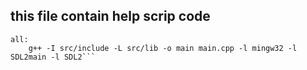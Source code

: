 ## this file contain help scrip code 
```make
all:
	g++ -I src/include -L src/lib -o main main.cpp -l mingw32 -l SDL2main -l SDL2```